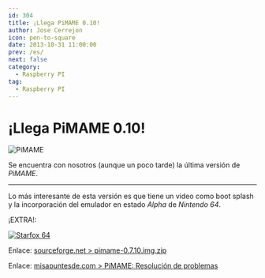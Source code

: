 ```yaml
---
id: 304
title: ¡Llega PiMAME 0.10!
author: Jose Cerrejon
icon: pen-to-square
date: 2013-10-31 11:00:00
prev: /es/
next: false
category:
  - Raspberry PI
tag:
  - Raspberry PI
---
```


# ¡Llega PiMAME 0.10!

![PiMAME](/images/PiMAME.jpg)

Se encuentra con nosotros (aunque un poco tarde) la última versión de *PiMAME*. 

- - -
Lo más interesante de esta versión es que tiene un video como boot splash y la incorporación del emulador en estado *Alpha* de *Nintendo 64*.

¡EXTRA!:

<a href="http://n64.freeroms.com/n64-roms/2/starfox64.zip">![Starfox 64](/images/2013/10/starfox64.jpg "¡Descarga y juega StarFox 64!")</a>

Enlace: [sourceforge.net > pimame-0.7.10.img.zip](http://sourceforge.net/projects/pimame/files/pimame-0.7.10.img.zip/download)

Enlace: [misapuntesde.com > PiMAME: Resolución de problemas](/post.php?id=212)